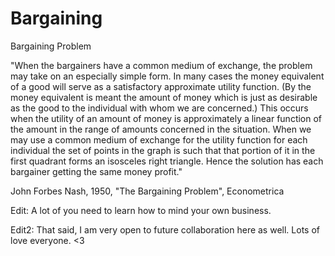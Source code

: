 # Bargaining
Bargaining Problem

"When the bargainers have a common medium of exchange, the problem may take on an especially simple form. In many cases the money equivalent of a good will serve as a satisfactory approximate utility function. (By the money equivalent is meant the amount of money which is just as desirable as the good to the individual with whom we are concerned.) This occurs when the utility of an amount of money is approximately a linear function of the amount in the range of amounts concerned in the situation. When we may use a common medium of exchange for the utility function for each individual the set of points in the graph is such that that portion of it in the first quadrant forms an isosceles right triangle. Hence the solution has each bargainer getting the same money profit."

John Forbes Nash, 1950, "The Bargaining Problem", Econometrica

Edit: A lot of you need to learn how to mind your own business. 

Edit2: That said, I am very open to future collaboration here as well. Lots of love everyone. <3


